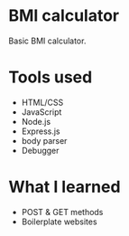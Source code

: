 # BMI calculator

Basic BMI calculator.

# Tools used

* HTML/CSS
* JavaScript
* Node.js
* Express.js
* body parser
* Debugger

# What I learned

* POST & GET methods
* Boilerplate websites
